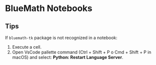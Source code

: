 # BlueMath Notebooks

## Tips

If `bluemath-tk` package is not recognized in a notebook:
1. Execute a cell.
2. Open VsCode pallette command (Ctrl + Shift + P o Cmd + Shift + P in macOS) and select: **Python: Restart Language Server**.